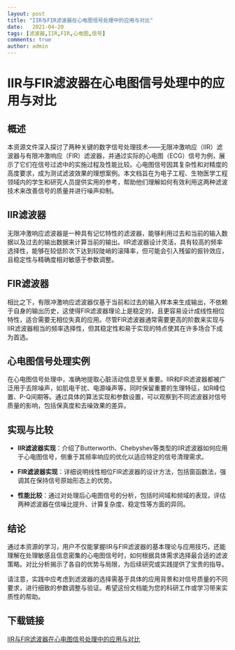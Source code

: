 ```yaml
---
layout: post
title: "IIR与FIR滤波器在心电图信号处理中的应用与对比"
date:   2021-04-20
tags: [滤波器,IIR,FIR,心电图,信号]
comments: true
author: admin
---
```

# IIR与FIR滤波器在心电图信号处理中的应用与对比

## 概述

本资源文件深入探讨了两种关键的数字信号处理技术——无限冲激响应（IIR）滤波器与有限冲激响应（FIR）滤波器，并通过实际的心电图（ECG）信号为例，展示了它们在信号过滤中的实施过程及性能比较。心电图信号因其复杂性和对精度的高度要求，成为测试滤波效果的理想案例。本文档旨在为电子工程、生物医学工程领域内的学生和研究人员提供实用的参考，帮助他们理解如何有效利用这两种滤波技术来改善信号的质量并进行噪声抑制。

## IIR滤波器

无限冲激响应滤波器是一种具有记忆特性的滤波器，能够利用过去和当前的输入数据以及过去的输出数据来计算当前的输出。IIR滤波器设计灵活，具有较高的频率选择性，能够在较低阶次下达到较陡峭的滚降率，但可能会引入残留的振铃效应，且稳定性与精确度相对敏感于参数调整。

## FIR滤波器

相比之下，有限冲激响应滤波器仅基于当前和过去的输入样本来生成输出，不依赖于自身的输出历史，这使得FIR滤波器理论上是稳定的，且更容易设计成线性相位特性，适合需要无相位失真的应用。尽管FIR滤波器通常需要更高的阶数来实现与IIR滤波器相当的频率选择性，但其稳定性和易于实现的特点使其在许多场合下成为首选。

## 心电图信号处理实例

在心电图信号处理中，准确地提取心脏活动信息至关重要。IIR和FIR滤波器都被广泛用于去除噪声，如肌电干扰、电源噪声等，同时保留重要的生理特征，如R峰位置、P-Q间期等。通过具体的算法实现和参数设置，可以观察到不同滤波器对信号质量的影响，包括保真度和去噪效果的差异。

## 实现与比较

- **IIR滤波器实现**：介绍了Butterworth、Chebyshev等类型的IIR滤波器如何应用于心电图信号，侧重于其频率响应的优化以适应特定的信号清理需求。
  
- **FIR滤波器实现**：详细说明线性相位FIR滤波器的设计方法，包括窗函数法，强调其在保持信号原始形态上的优势。

- **性能比较**：通过对处理后心电图信号的分析，包括时间域和频域的表现，评估两种滤波器在信噪比提升、计算复杂度、稳定性等方面的异同。

## 结论

通过本资源的学习，用户不仅能掌握IIR与FIR滤波器的基本理论与应用技巧，还能理解在处理敏感且信息密集的心电图信号时，如何根据具体需求选择最合适的滤波策略。对比分析揭示了各自的优势与局限，为后续研究或实践提供了宝贵的指导。

请注意，实践中应考虑到滤波器的选择需基于具体的应用背景和对信号质量的不同要求，进行细致的参数调整与验证。希望这份文档能为您的科研工作或学习带来实质性的帮助。

## 下载链接

[IIR与FIR滤波器在心电图信号处理中的应用与对比](https://pan.quark.cn/s/96c6f073a291)